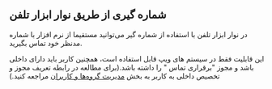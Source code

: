 ## شماره گیری از طریق نوار ابزار تلفن 

در نوار ابزار تلفن با استفاده از شماره گیر می‌توانید مستقیما از نرم افزار با شماره مدنظر خود تماس بگیرید.

این قابلیت فقط در سیستم های ویپ قابل استفاده است، همچنین کاربر باید دارای داخلی باشد و مجوز "برقراری تماس " را داشته باشد.(برای مطالعه در رابطه تعریف مجوز و تخصیص داخلی به کاربر به بخش [مدیریت گروه‌ها و کاربران](https://github.com/1stco/PayamGostarDocs/blob/master/help%202.5.4/Settings/Manage-groups-and-users/Manage-groups-and-users.md) مراجعه کنید.)

